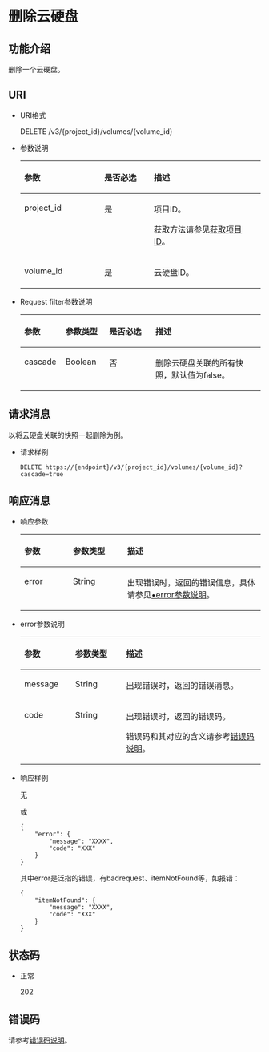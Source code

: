 # 删除云硬盘<a name="evs_04_3030"></a>

## 功能介绍<a name="section10932885"></a>

删除一个云硬盘。

## URI<a name="section31287108"></a>

-   URI格式

    DELETE /v3/\{project\_id\}/volumes/\{volume\_id\}

-   参数说明

    <a name="table44522499"></a>
    <table><thead align="left"><tr id="row39474480"><th class="cellrowborder" valign="top" width="33.33%" id="mcps1.1.4.1.1"><p id="p43316293"><a name="p43316293"></a><a name="p43316293"></a>参数</p>
    </th>
    <th class="cellrowborder" valign="top" width="20.549999999999997%" id="mcps1.1.4.1.2"><p id="p18958859"><a name="p18958859"></a><a name="p18958859"></a>是否必选</p>
    </th>
    <th class="cellrowborder" valign="top" width="46.12%" id="mcps1.1.4.1.3"><p id="p59272617"><a name="p59272617"></a><a name="p59272617"></a>描述</p>
    </th>
    </tr>
    </thead>
    <tbody><tr id="row36352712"><td class="cellrowborder" valign="top" width="33.33%" headers="mcps1.1.4.1.1 "><p id="p194149447576"><a name="p194149447576"></a><a name="p194149447576"></a>project_id</p>
    </td>
    <td class="cellrowborder" valign="top" width="20.549999999999997%" headers="mcps1.1.4.1.2 "><p id="p5246632"><a name="p5246632"></a><a name="p5246632"></a>是</p>
    </td>
    <td class="cellrowborder" valign="top" width="46.12%" headers="mcps1.1.4.1.3 "><p id="p22324024"><a name="p22324024"></a><a name="p22324024"></a>项目ID。</p>
    <p id="p55811451337"><a name="p55811451337"></a><a name="p55811451337"></a>获取方法请参见<a href="获取项目ID.md">获取项目ID</a>。</p>
    </td>
    </tr>
    <tr id="row66698493"><td class="cellrowborder" valign="top" width="33.33%" headers="mcps1.1.4.1.1 "><p id="p33868853"><a name="p33868853"></a><a name="p33868853"></a>volume_id</p>
    </td>
    <td class="cellrowborder" valign="top" width="20.549999999999997%" headers="mcps1.1.4.1.2 "><p id="p59022586"><a name="p59022586"></a><a name="p59022586"></a>是</p>
    </td>
    <td class="cellrowborder" valign="top" width="46.12%" headers="mcps1.1.4.1.3 "><p id="p16100147"><a name="p16100147"></a><a name="p16100147"></a>云硬盘ID。</p>
    </td>
    </tr>
    </tbody>
    </table>

-   Request filter参数说明

    <a name="zh-cn_topic_0058762428_table114096539515"></a>
    <table><thead align="left"><tr id="zh-cn_topic_0058762428_row64913538519"><th class="cellrowborder" valign="top" width="17.171717171717173%" id="mcps1.1.5.1.1"><p id="zh-cn_topic_0058762428_p14491115311514"><a name="zh-cn_topic_0058762428_p14491115311514"></a><a name="zh-cn_topic_0058762428_p14491115311514"></a>参数</p>
    </th>
    <th class="cellrowborder" valign="top" width="18.181818181818183%" id="mcps1.1.5.1.2"><p id="zh-cn_topic_0058762428_p54911753125116"><a name="zh-cn_topic_0058762428_p54911753125116"></a><a name="zh-cn_topic_0058762428_p54911753125116"></a>参数类型</p>
    </th>
    <th class="cellrowborder" valign="top" width="19.191919191919194%" id="mcps1.1.5.1.3"><p id="zh-cn_topic_0058762428_p10491105315113"><a name="zh-cn_topic_0058762428_p10491105315113"></a><a name="zh-cn_topic_0058762428_p10491105315113"></a>是否必选</p>
    </th>
    <th class="cellrowborder" valign="top" width="45.45454545454546%" id="mcps1.1.5.1.4"><p id="zh-cn_topic_0058762428_p16491553125110"><a name="zh-cn_topic_0058762428_p16491553125110"></a><a name="zh-cn_topic_0058762428_p16491553125110"></a>描述</p>
    </th>
    </tr>
    </thead>
    <tbody><tr id="zh-cn_topic_0058762428_row64916530515"><td class="cellrowborder" valign="top" width="17.171717171717173%" headers="mcps1.1.5.1.1 "><p id="zh-cn_topic_0058762428_p14491953135112"><a name="zh-cn_topic_0058762428_p14491953135112"></a><a name="zh-cn_topic_0058762428_p14491953135112"></a>cascade</p>
    </td>
    <td class="cellrowborder" valign="top" width="18.181818181818183%" headers="mcps1.1.5.1.2 "><p id="zh-cn_topic_0058762428_p15491185365111"><a name="zh-cn_topic_0058762428_p15491185365111"></a><a name="zh-cn_topic_0058762428_p15491185365111"></a>Boolean</p>
    </td>
    <td class="cellrowborder" valign="top" width="19.191919191919194%" headers="mcps1.1.5.1.3 "><p id="zh-cn_topic_0058762428_p349155345117"><a name="zh-cn_topic_0058762428_p349155345117"></a><a name="zh-cn_topic_0058762428_p349155345117"></a>否</p>
    </td>
    <td class="cellrowborder" valign="top" width="45.45454545454546%" headers="mcps1.1.5.1.4 "><p id="zh-cn_topic_0058762428_p1941233905911"><a name="zh-cn_topic_0058762428_p1941233905911"></a><a name="zh-cn_topic_0058762428_p1941233905911"></a>删除云硬盘关联的所有快照，默认值为false。</p>
    </td>
    </tr>
    </tbody>
    </table>


## 请求消息<a name="section4146219482"></a>

以将云硬盘关联的快照一起删除为例。

-   请求样例

    ```
    DELETE https://{endpoint}/v3/{project_id}/volumes/{volume_id}?cascade=true
    ```


## 响应消息<a name="section51227795"></a>

-   响应参数

    <a name="evs_04_2066_table46654279102454"></a>
    <table><thead align="left"><tr id="evs_04_2066_row6664264102454"><th class="cellrowborder" valign="top" width="20.24%" id="mcps1.1.4.1.1"><p id="evs_04_2066_p2934472102454"><a name="evs_04_2066_p2934472102454"></a><a name="evs_04_2066_p2934472102454"></a>参数</p>
    </th>
    <th class="cellrowborder" valign="top" width="22.62%" id="mcps1.1.4.1.2"><p id="evs_04_2066_p1338569102927"><a name="evs_04_2066_p1338569102927"></a><a name="evs_04_2066_p1338569102927"></a>参数类型</p>
    </th>
    <th class="cellrowborder" valign="top" width="57.14%" id="mcps1.1.4.1.3"><p id="evs_04_2066_p23036595102454"><a name="evs_04_2066_p23036595102454"></a><a name="evs_04_2066_p23036595102454"></a>描述</p>
    </th>
    </tr>
    </thead>
    <tbody><tr id="evs_04_2066_row12419334102454"><td class="cellrowborder" valign="top" width="20.24%" headers="mcps1.1.4.1.1 "><p id="evs_04_2066_p129522216412"><a name="evs_04_2066_p129522216412"></a><a name="evs_04_2066_p129522216412"></a>error</p>
    </td>
    <td class="cellrowborder" valign="top" width="22.62%" headers="mcps1.1.4.1.2 "><p id="evs_04_2066_p1595262111415"><a name="evs_04_2066_p1595262111415"></a><a name="evs_04_2066_p1595262111415"></a>String</p>
    </td>
    <td class="cellrowborder" valign="top" width="57.14%" headers="mcps1.1.4.1.3 "><p id="evs_04_2066_p109527215417"><a name="evs_04_2066_p109527215417"></a><a name="evs_04_2066_p109527215417"></a>出现错误时，返回的错误信息，具体请参见<a href="#evs_04_2066_li0419202382514">•error参数说明</a>。</p>
    </td>
    </tr>
    </tbody>
    </table>

-   <a name="evs_04_2066_li0419202382514"></a>error参数说明

    <a name="evs_04_2066_evs_04_2013_table15441099103019"></a>
    <table><thead align="left"><tr id="evs_04_2066_evs_04_2013_row54094047103019"><th class="cellrowborder" valign="top" width="21.17788221177882%" id="mcps1.1.4.1.1"><p id="evs_04_2066_evs_04_2013_p19541716103019"><a name="evs_04_2066_evs_04_2013_p19541716103019"></a><a name="evs_04_2066_evs_04_2013_p19541716103019"></a>参数</p>
    </th>
    <th class="cellrowborder" valign="top" width="21.17788221177882%" id="mcps1.1.4.1.2"><p id="evs_04_2066_evs_04_2013_p39375186103019"><a name="evs_04_2066_evs_04_2013_p39375186103019"></a><a name="evs_04_2066_evs_04_2013_p39375186103019"></a>参数类型</p>
    </th>
    <th class="cellrowborder" valign="top" width="57.64423557644236%" id="mcps1.1.4.1.3"><p id="evs_04_2066_evs_04_2013_p38578950103019"><a name="evs_04_2066_evs_04_2013_p38578950103019"></a><a name="evs_04_2066_evs_04_2013_p38578950103019"></a>描述</p>
    </th>
    </tr>
    </thead>
    <tbody><tr id="evs_04_2066_evs_04_2013_row59401790103019"><td class="cellrowborder" valign="top" width="21.17788221177882%" headers="mcps1.1.4.1.1 "><p id="evs_04_2066_evs_04_2013_p46815658103019"><a name="evs_04_2066_evs_04_2013_p46815658103019"></a><a name="evs_04_2066_evs_04_2013_p46815658103019"></a>message</p>
    </td>
    <td class="cellrowborder" valign="top" width="21.17788221177882%" headers="mcps1.1.4.1.2 "><p id="evs_04_2066_evs_04_2013_p33971979103019"><a name="evs_04_2066_evs_04_2013_p33971979103019"></a><a name="evs_04_2066_evs_04_2013_p33971979103019"></a>String</p>
    </td>
    <td class="cellrowborder" valign="top" width="57.64423557644236%" headers="mcps1.1.4.1.3 "><p id="evs_04_2066_evs_04_2013_p21623243103019"><a name="evs_04_2066_evs_04_2013_p21623243103019"></a><a name="evs_04_2066_evs_04_2013_p21623243103019"></a>出现错误时，返回的错误消息。</p>
    </td>
    </tr>
    <tr id="evs_04_2066_evs_04_2013_row60391466103019"><td class="cellrowborder" valign="top" width="21.17788221177882%" headers="mcps1.1.4.1.1 "><p id="evs_04_2066_evs_04_2013_p59870541103019"><a name="evs_04_2066_evs_04_2013_p59870541103019"></a><a name="evs_04_2066_evs_04_2013_p59870541103019"></a>code</p>
    </td>
    <td class="cellrowborder" valign="top" width="21.17788221177882%" headers="mcps1.1.4.1.2 "><p id="evs_04_2066_evs_04_2013_p17675690103019"><a name="evs_04_2066_evs_04_2013_p17675690103019"></a><a name="evs_04_2066_evs_04_2013_p17675690103019"></a>String</p>
    </td>
    <td class="cellrowborder" valign="top" width="57.64423557644236%" headers="mcps1.1.4.1.3 "><p id="evs_04_2066_evs_04_2013_p6087468103019"><a name="evs_04_2066_evs_04_2013_p6087468103019"></a><a name="evs_04_2066_evs_04_2013_p6087468103019"></a>出现错误时，返回的错误码。</p>
    <p id="evs_04_2066_evs_04_2013_p54787218103019"><a name="evs_04_2066_evs_04_2013_p54787218103019"></a><a name="evs_04_2066_evs_04_2013_p54787218103019"></a>错误码和其对应的含义请参考<a href="错误码说明.md">错误码说明</a>。</p>
    </td>
    </tr>
    </tbody>
    </table>

-   响应样例

    无

    或

    ```
    {
        "error": {
            "message": "XXXX", 
            "code": "XXX"
        }
    }
    ```

    其中error是泛指的错误，有badrequest、itemNotFound等，如报错：

    ```
    {
        "itemNotFound": {
            "message": "XXXX", 
            "code": "XXX"
        }
    }
    ```


## 状态码<a name="section58396974"></a>

-   正常

    202


## 错误码<a name="section431317151242"></a>

请参考[错误码说明](错误码说明.md)。

